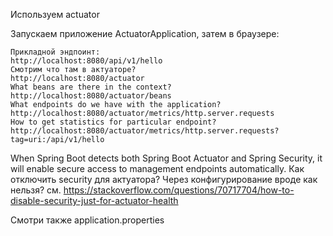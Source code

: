 Используем actuator

Запускаем приложение ActuatorApplication, затем в браузере:

```
Прикладной эндпоинт:
http://localhost:8080/api/v1/hello
Смотрим что там в актуаторе?
http://localhost:8080/actuator
What beans are there in the context?
http://localhost:8080/actuator/beans
What endpoints do we have with the application?
http://localhost:8080/actuator/metrics/http.server.requests
How to get statistics for particular endpoint?
http://localhost:8080/actuator/metrics/http.server.requests?tag=uri:/api/v1/hello
```

When Spring Boot detects both Spring Boot Actuator and Spring Security, it will enable
secure access to management endpoints automatically. 
Как отключить security для актуатора? Через конфигурирование вроде как нельзя?
см. https://stackoverflow.com/questions/70717704/how-to-disable-security-just-for-actuator-health


Смотри также application.properties